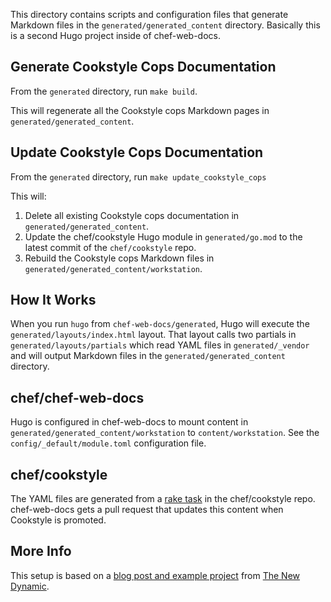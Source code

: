 This directory contains scripts and configuration files that generate Markdown files in the `generated/generated_content` directory. Basically this is a second Hugo project inside of chef-web-docs.

## Generate Cookstyle Cops Documentation

From the `generated` directory, run `make build`.

This will regenerate all the Cookstyle cops Markdown pages in `generated/generated_content`.

## Update Cookstyle Cops Documentation

From the `generated` directory, run `make update_cookstyle_cops`

This will:
1. Delete all existing Cookstyle cops documentation in `generated/generated_content`.
2. Update the chef/cookstyle Hugo module in `generated/go.mod` to the latest commit of the `chef/cookstyle` repo.
3. Rebuild the Cookstyle cops Markdown files in `generated/generated_content/workstation`.

## How It Works

When you run `hugo` from `chef-web-docs/generated`, Hugo will execute the `generated/layouts/index.html` layout. That layout calls two partials in `generated/layouts/partials` which read YAML files in `generated/_vendor` and will output Markdown files in the `generated/generated_content` directory.

## chef/chef-web-docs

Hugo is configured in chef-web-docs to mount content in `generated/generated_content/workstation` to `content/workstation`. See the `config/_default/module.toml` configuration file.

## chef/cookstyle

The YAML files are generated from a [rake task](https://github.com/chef/cookstyle/blob/main/tasks/cops_documentation.rake) in the chef/cookstyle repo. chef-web-docs gets a pull request that updates this content when Cookstyle is promoted.

## More Info

This setup is based on a [blog post and example project](https://www.thenewdynamic.com/article/toward-using-a-headless-cms-with-hugo-part-2-building-from-remote-api/) from [The New Dynamic](https://www.thenewdynamic.com).
